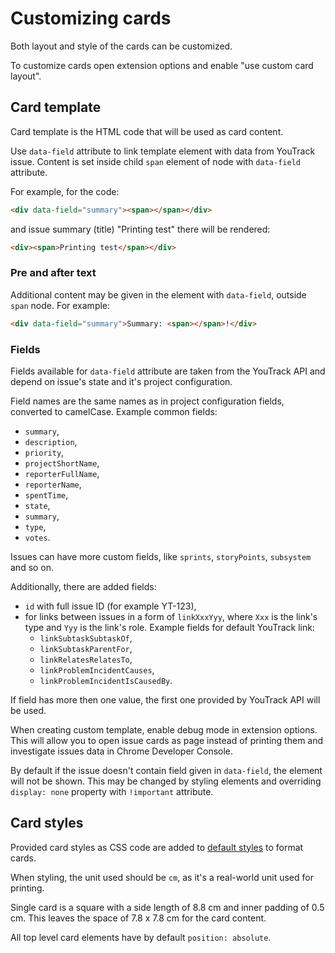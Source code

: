 # Customizing cards

Both layout and style of the cards can be customized.

To customize cards open extension options and enable "use custom card layout".

## Card template

Card template is the HTML code that will be used as card content.

Use `data-field` attribute to link template element with data from YouTrack issue.
Content is set inside child `span` element of node with `data-field` attribute.

For example, for the code:

```html
<div data-field="summary"><span></span></div>
```

and issue summary (title) "Printing test"
there will be rendered:

```html
<div><span>Printing test</span></div>
```

### Pre and after text

Additional content may be given in the element with `data-field`,
outside `span` node. For example:

```html
<div data-field="summary">Summary: <span></span>!</div>
```

### Fields

Fields available for `data-field` attribute are taken from the YouTrack API
and depend on issue's state and it's project configuration.

Field names are the same names as in project configuration fields,
converted to camelCase. Example common fields:
- `summary`,
- `description`,
- `priority`,
- `projectShortName`,
- `reporterFullName`,
- `reporterName`,
- `spentTime`,
- `state`,
- `summary`,
- `type`,
- `votes`.

Issues can have more custom fields, like `sprints`, `storyPoints`, `subsystem`
and so on.

Additionally, there are added fields:
- `id` with full issue ID (for example YT-123),
- for links between issues in a form of `linkXxxYyy`,
where `Xxx` is the link's type and `Yyy` is the link's role.
Example fields for default YouTrack link:
  - `linkSubtaskSubtaskOf`,
  - `linkSubtaskParentFor`,
  - `linkRelatesRelatesTo`,
  - `linkProblemIncidentCauses`,
  - `linkProblemIncidentIsCausedBy`.

If field has more then one value, the first one provided by YouTrack API
will be used.

When creating custom template, enable debug mode in extension options.
This will allow you to open issue cards as page instead of printing them
and investigate issues data in Chrome Developer Console.

By default if the issue doesn't contain field given in `data-field`,
the element will not be shown.
This may be changed by styling elements and overriding `display: none` property
with `!important` attribute.

## Card styles

Provided card styles as CSS code are added to
[default styles](../resources/css/card.css)
to format cards.

When styling, the unit used should be `cm`,
as it's a real-world unit used for printing.

Single card is a square with a side length of 8.8 cm
and inner padding of 0.5 cm.
This leaves the space of 7.8 x 7.8 cm for the card content.

All top level card elements have by default `position: absolute`.
